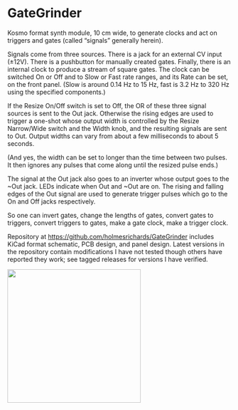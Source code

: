 # GateGrinder
Kosmo format synth module, 10 cm wide, to generate clocks and act on triggers and gates (called “signals” generally herein).

Signals come from three sources. There is a jack for an external CV input (±12V). There is a pushbutton for manually created gates. Finally, there is an internal clock to produce a stream of square gates. The clock can be switched On or Off and to Slow or Fast rate ranges, and its Rate can be set, on the front panel. (Slow is around 0.14 Hz to 15 Hz, fast is 3.2 Hz to 320 Hz using the specified components.)

If the Resize On/Off switch is set to Off, the OR of these three signal sources is sent to the Out jack. Otherwise the rising edges are used to trigger a one-shot whose output width is controlled by the Resize Narrow/Wide switch and the Width knob, and the resulting signals are sent to Out. Output widths can vary from about a few milliseconds to about 5 seconds.

(And yes, the width can be set to longer than the time between two pulses. It then ignores any pulses that come along until the resized pulse ends.)

The signal at the Out jack also goes to an inverter whose output goes to the ~Out jack. LEDs indicate when Out and ~Out are on. The rising and falling edges of the Out signal are used to generate trigger pulses which go to the On and Off jacks respectively.

So one can invert gates, change the lengths of gates, convert gates to triggers, convert triggers to gates, make a gate clock, make a trigger clock.

Repository at https://github.com/holmesrichards/GateGrinder includes KiCad format schematic, PCB design, and panel design. Latest versions in the repository contain  modifications I have not tested though others have reported they work; see tagged releases for versions I have verified.

<img src="https://raw.githubusercontent.com/holmesrichards/GateGrinder/master/Panel/Gate%20Grinder%20panel.png" width="300">
